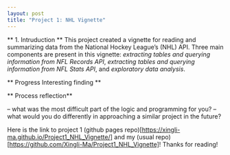 ```yaml
---
layout: post
title: "Project 1: NHL Vignette"
---
```


** 1. Intruduction **
This project created a vignette for reading and summarizing data from the National Hockey League’s (NHL) API. 
Three main components are present in this vignette: *extracting tables and querying information from NFL Records API*, 
*extracting tables and querying information from NFL Stats API*, and *exploratory data analysis*.

** Progress Interesting finding **

** Process reflection**

– what was the most difficult part of the logic and programming for you?
– what would you do differently in approaching a similar project in the future?

Here is the link to project 1 (github pages repo)[https://xingli-ma.github.io/Project1_NHL_Vignette/] and my (usual repo)[https://github.com/Xingli-Ma/Project1_NHL_Vignette]!
Thanks for reading!
